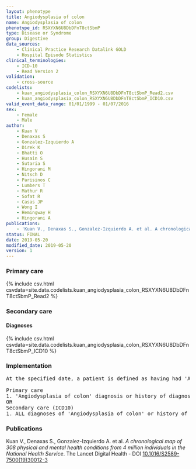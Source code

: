 ```yaml
---
layout: phenotype
title: Angiodysplasia of colon
name: Angiodysplasia of colon
phenotype_id: RSXYXN6U8DbDFnT8ctSbmP 
type: Disease or Syndrome
group: Digestive
data_sources: 
    - Clinical Practice Research Datalink GOLD
    - Hospital Episode Statistics
clinical_terminologies: 
    - ICD-10
    - Read Version 2
validation: 
    - cross-source
codelists: 
    - kuan_angiodysplasia_colon_RSXYXN6U8DbDFnT8ctSbmP_Read2.csv
    - kuan_angiodysplasia_colon_RSXYXN6U8DbDFnT8ctSbmP_ICD10.csv
valid_event_data_range: 01/01/1999 - 01/07/2016
sex: 
    - Female
    - Male
author: 
    - Kuan V
    - Denaxas S
    - Gonzalez-Izquierdo A
    - Direk K
    - Bhatti O
    - Husain S
    - Sutaria S
    - Hingorani M
    - Nitsch D
    - Parisinos C
    - Lumbers T
    - Mathur R
    - Sofat R
    - Casas JP
    - Wong I
    - Hemingway H
    - Hingorani A
publications: 
    - 'Kuan V., Denaxas S., Gonzalez-Izquierdo A. et al. A chronological map of 308 physical and mental health conditions from 4 million individuals in the National Health Service. The Lancet Digital Health - DOI: 10.1016/S2589-7500(19)30012-3' 
status: FINAL
date: 2019-05-20
modified_date: 2019-05-20
version: 1
---
```

### Primary care 
{% include csv.html csvdata=site.data.codelists.kuan_angiodysplasia_colon_RSXYXN6U8DbDFnT8ctSbmP_Read2 %}
### Secondary care 
#### Diagnoses 
{% include csv.html csvdata=site.data.codelists.kuan_angiodysplasia_colon_RSXYXN6U8DbDFnT8ctSbmP_ICD10 %}
### Implementation 
<pre>At the specified date, a patient is defined as having had 'Angiodysplasia of colon' IF they meet the criteria for any of the following on or before the specified date. The earliest date on which the individual meets any of the following criteria on or before the specified date is defined as the first event date:

Primary care
1. 'Angiodysplasia of colon' diagnosis or history of diagnosis during a consultation 
OR
Secondary care (ICD10)
1. ALL diagnoses of 'Angiodysplasia of colon' or history of diagnosis during a hospitalization</pre> 
 
### Publications 
Kuan V., Denaxas S., Gonzalez-Izquierdo A. et al. _A chronological map of 308 physical and mental health conditions from 4 million individuals in the National Health Service_. The Lancet Digital Health - DOI <a href='https://www.thelancet.com/journals/landig/article/PIIS2589-7500(19)30012-3/fulltext'>10.1016/S2589-7500(19)30012-3</a>